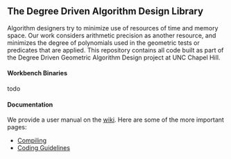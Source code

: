 The Degree Driven Algorithm Design Library
-------------------------------------------------------------------------------

Algorithm designers try to minimize use of resources of time and memory space.
Our work considers arithmetic precision as another resource, and minimizes the
degree of polynomials used in the geometric tests or predicates that are
applied. This repository contains all code built as part of the Degree Driven
Geometric Algorithm Design project at UNC Chapel Hill.

#### Workbench Binaries

todo

#### Documentation

We provide a user manual on the [wiki](https://github.com/unc-compgeom/DDAD/wiki/). 
Here are some of the more important pages:

* [Compiling](https://github.com/unc-compgeom/DDAD/wiki/Compiling)
* [Coding Guidelines](https://github.com/unc-compgeom/DDAD/wiki/Coding-Guidelines)


